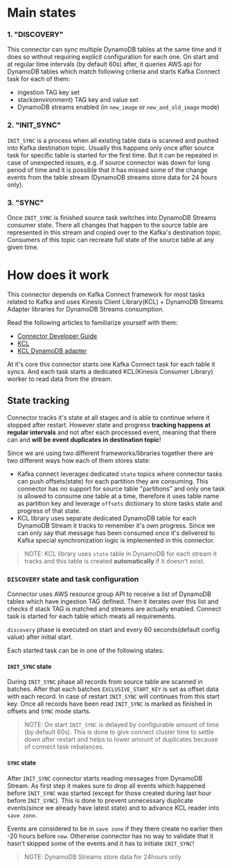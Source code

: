 
# Main states

### 1. "DISCOVERY"

This connector can sync multiple DynamoDB tables at the same time and it does so without requiring explicit configuration for each one. On start and at regular time intervals (by default 60s) after, it queries AWS api for DynamoDB tables which match following criteria and starts Kafka Connect task for each of them:
* ingestion TAG key set
* stack(environment) TAG key and value set
* DynamoDB streams enabled (in `new_image` or `new_and_old_image` mode)


### 2. "INIT_SYNC"

`INIT_SYNC` is a process when all existing table data is scanned and pushed into Kafka destination topic. Usually this happens only once after source task for specific table is started for the first time. But it can be repeated in case of unexpected issues, e.g. if source connector was down for long period of time and it is possible that it has missed some of the change events from the table stream (DynamoDB streams store data for 24 hours only). 

### 3. "SYNC"

Once `INIT_SYNC` is finished source task switches into DynamoDB Streams consumer state. There all changes that happen to the source table are represented in this stream and copied over to the Kafka's destination topic. Consumers of this topic can recreate full state of the source table at any given time.

# How does it work

This connector depends on Kafka Connect framework for most tasks related to Kafka and uses Kinesis Client Library(KCL) + DynamoDB Streams Adapter libraries for DynamoDB Streams consumption. 

Read the following articles to familiarize yourself with them:
* [Connector Developer Guide](https://docs.confluent.io/current/connect/devguide.html)
* [KCL](https://docs.aws.amazon.com/streams/latest/dev/developing-consumers-with-kcl.html)
* [KCL DynamoDB adapter](https://docs.aws.amazon.com/amazondynamodb/latest/developerguide/Streams.KCLAdapter.html)

At it's core this connector starts one Kafka Connect task for each table it syncs. And each task starts a dedicated KCL(Kinesis Consumer Library) worker to read data from the stream. 

## State tracking 

Connector tracks it's state at all stages and is able to continue where it stopped after restart. However state and progress **tracking happens at regular intervals** and not after each processed event, meaning that there can and **will be event duplicates in destination topic**!

Since we are using two different frameworks/libraries together there are two different ways how each of them stores state:
* Kafka connect leverages dedicated `state` topics where connector tasks can push offsets(state) for each partition they are consuming. This connector has no support for source table "partitions" and only one task is allowed to consume one table at a time, therefore it uses table name as partition key and leverage `offsets` dictionary to store tasks state and progress of that state.
* KCL library uses separate dedicated DynamoDB table for each DynamoDB Stream it tracks to remember it's own progress. Since we can only say that message has been consumed once it's delivered to Kafka special synchronization logic is implemented in this connector.
  
> NOTE: KCL library uses `state` table in DynamoDB for each stream it tracks and this table is created **automatically** if it doesn't exist.

### `DISCOVERY` state and task configuration

Connector uses AWS resource group API to receive a list of DynamoDB tables which have ingestion TAG defined. Then it iterates over this list and checks if stack TAG is matched and streams are actually enabled. Connect task is started for each table which meats all requirements.

`discovery` phase is executed on start and every 60 seconds(default config value) after initial start. 

Each started task can be in one of the following states:

 #### `INIT_SYNC` state 

During `INIT_SYNC` phase all records from source table are scanned in batches. After that each batches `EXCLUSIVE_START_KEY` is set as offset data with each record. In case of restart `INIT_SYNC` will continues from this start key. Once all records have been read `INIT_SYNC` is marked as finished in offsets and `SYNC` mode starts. 

> NOTE: On start `INIT_SYNC` is delayed by configurable amount of time (by default 60s). This is done to give connect cluster time to settle down after restart and helps to lower amount of duplicates because of connect task rebalances.

#### `SYNC` state

After `INIT_SYNC` connector starts reading messages from DynamoDB Stream. As first step it makes sure to drop all events which happened before `INIT_SYNC` was started (except for those created during last hour before `INIT_SYNC`). This is done to prevent unnecessary duplicate events(since we already have latest state) and to advance KCL reader into `save zone`. 

Events are considered to be in `save zone` if they there create no earlier then -20 hours before `now`. Otherwise connector has no way to validate that it hasn't skipped some of the events and it has to initiate `INIT_SYNC`!

> NOTE: DynamoDB Streams store data for 24hours only
